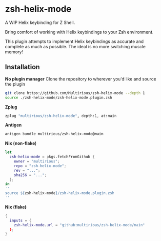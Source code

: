 # zsh-helix-mode
A WIP Helix keybinding for Z Shell.

Bring comfort of working with Helix keybindings to your Zsh environment.

This plugin attempts to implement Helix keybindings as accurate and complete
as much as possible. The ideal is no more switching muscle memory!

## Installation

**No plugin manager**
Clone the repository to wherever you'd like and source the plugin
```sh
git clone https://github.com/Multirious/zsh-helix-mode --depth 1
source ./zsh-helix-mode/zsh-helix-mode.plugin.zsh
```

**Zplug**
```sh
zplug "multirious/zsh-helix-mode", depth:1, at:main
```

**Antigen**
```sh
antigen bundle multirious/zsh-helix-mode@main
```

**Nix (non-flake)**
```nix
let
  zsh-helix-mode = pkgs.fetchFromGithub {
    owner = "multirious";
    repo = "zsh-helix-mode";
    rev = "...";
    sha256 = "...";
  };
in
''
source ${zsh-helix-mode}/zsh-helix-mode.plugin.zsh
''
```

**Nix (flake)**
```nix
{
  inputs = {
    zsh-helix-mode.url = "github:multirious/zsh-helix-mode/main"
  };
}
```
